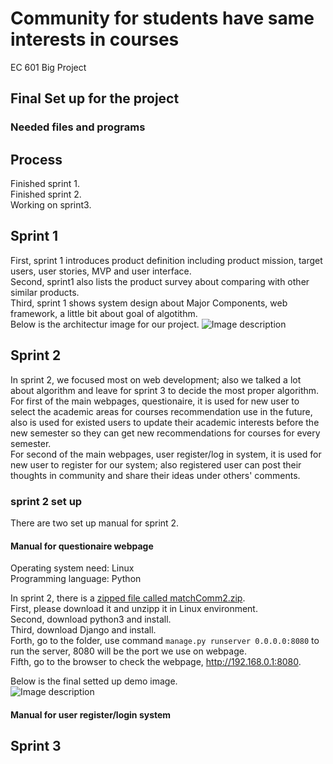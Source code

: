 # Community for students have same interests in courses   
EC 601 Big Project  

## Final Set up for the project           

### Needed files and programs    



## Process
Finished sprint 1.      
Finished sprint 2.  
Working on sprint3.  

## Sprint 1
First, sprint 1 introduces product definition including product mission, target users, user stories, MVP and user interface.    
Second, sprint1 also lists the product survey about comparing with other similar products.    
Third, sprint 1 shows system design about Major Components, web framework, a little bit about goal of algotithm.      
Below is the architectur image for our project.
![Image description](https://github.com/zhou-1/Community-for-students-have-same-interests-in-courses/blob/master/img/architecture.JPG)

## Sprint 2  
In sprint 2, we focused most on web development; also we talked a lot about algorithm and leave for sprint 3 to decide the most proper algorithm.      
For first of the main webpages, questionaire, it is used for new user to select the academic areas for courses recommendation use in the future, also is used for existed users to update their academic interests before the new semester so they can get new recommendations for courses for every semester.    
For second of the main webpages, user register/log in system, it is used for new user to register for our system; also registered user can post their thoughts in community and share their ideas under others' comments.     

### sprint 2 set up     
There are two set up manual for sprint 2.    
#### Manual for questionaire webpage    
Operating system need: Linux    
Programming language: Python   

In sprint 2, there is a [zipped file called matchComm2.zip](https://github.com/zhou-1/Community-for-students-have-same-interests-in-courses/blob/master/Sprint2/matchComm2.zip).    
First, please download it and unzipp it in Linux environment.   
Second, download python3 and install.   
Third, download Django and install.    
Forth, go to the folder, use command ```manage.py runserver 0.0.0.0:8080``` to run the server, 8080 will be the port we use on webpage.   
Fifth, go to the browser to check the webpage, http://192.168.0.1:8080.      

Below is the final setted up demo image.    
![Image description](https://github.com/zhou-1/Community-for-students-have-same-interests-in-courses/blob/Shen-part/Sprint2/IndexView.PNG)

#### Manual for user register/login system   




## Sprint 3   

 
